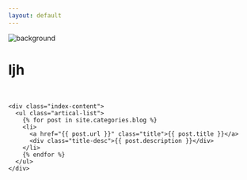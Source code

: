 ```yaml
---
layout: default
---
```


<body onload="run();">
  <img id="background" alt="background" src="" />
  <div class="index-wrapper">
    <div class="aside">
      <div class="info-card">
        <h1>ljh</h1>
        <!--a href="http://weibo.com/ljh/" target="_blank"><img src="http://www.weibo.com/favicon.ico" alt="" width="25"/></a>
        <a href="http://www.douban.com/people/ljh/" target="_blank"><img src="http://www.douban.com/favicon.ico" alt="" width="22"/></a>
        <a href="http://instagram.com/ljh/" target="_blank"><img src="http://d36xtkk24g8jdx.cloudfront.net/bluebar/00c6602/images/ico/favicon.ico" alt="" width="22"/></a-->
      </div>
     
      
   </div>
   
   <div id="particles-js"></div>
   <script src="js/particles.js"></script> 
    <!-- particles.js lib (JavaScript CodePen settings): https://github.com/VincentGarreau/particles.js -->
    
    <div class="index-content">
      <ul class="artical-list">
        {% for post in site.categories.blog %}
        <li>
          <a href="{{ post.url }}" class="title">{{ post.title }}</a>
          <div class="title-desc">{{ post.description }}</div>
        </li>
        {% endfor %}
      </ul>
    </div>
  </div>
</body>
